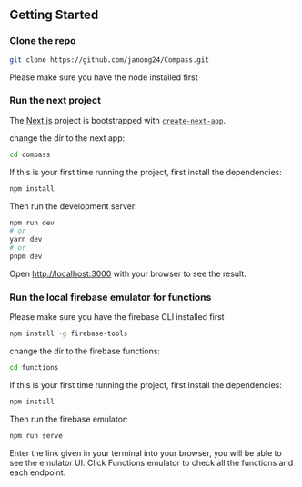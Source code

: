 ## Getting Started

### Clone the repo
```bash 
git clone https://github.com/janong24/Compass.git
```

Please make sure you have the node installed first

### Run the next project
The [Next.js](https://nextjs.org/) project is bootstrapped with [`create-next-app`](https://github.com/vercel/next.js/tree/canary/packages/create-next-app).

change the dir to the next app:
```bash
cd compass
```

If this is your first time running the project, first install the dependencies:
```bash
npm install
```
Then run the development server:

```bash
npm run dev
# or
yarn dev
# or
pnpm dev
```

Open [http://localhost:3000](http://localhost:3000) with your browser to see the result.

### Run the local firebase emulator for functions
Please make sure you have the firebase CLI installed first
```bash
npm install -g firebase-tools
```

change the dir to the firebase functions:
```bash
cd functions
```

If this is your first time running the project, first install the dependencies:
```bash
npm install
```
Then run the firebase emulator:

```bash
npm run serve
```
Enter the link given in your terminal into your browser, you will be able to see the emulator UI. Click Functions emulator to check all the functions and each endpoint.

